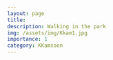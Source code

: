 ```yaml
---
layout: page
title: 
description: Walking in the park
img: /assets/img/Kkam1.jpg
importance: 1
category: KKamsoon
---
```

